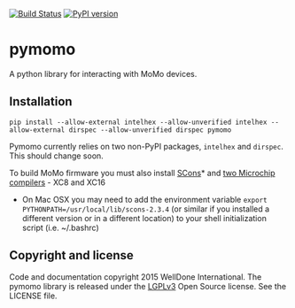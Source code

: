[![Build Status](https://travis-ci.org/WellDone/pymomo.svg?branch=dev)](https://travis-ci.org/WellDone/pymomo)
[![PyPI version](https://badge.fury.io/py/pymomo.svg)](http://badge.fury.io/py/pymomo)

# pymomo
A python library for interacting with MoMo devices.

## Installation

```
pip install --allow-external intelhex --allow-unverified intelhex --allow-external dirspec --allow-unverified dirspec pymomo
```

Pymomo currently relies on two non-PyPI packages, `intelhex` and `dirspec`.  This should change soon.

To build MoMo firmware you must also install [SCons](http://www.scons.org/)* and [two Microchip compilers](http://www.microchip.com/pagehandler/en_us/devtools/mplabxc/) - XC8 and XC16

* On Mac OSX you may need to add the environment variable `export PYTHONPATH=/usr/local/lib/scons-2.3.4` (or similar if you installed a different version or in a different location) to your shell initialization script (i.e. ~/.bashrc)

## Copyright and license
Code and documentation copyright 2015 WellDone International. The pymomo library is released under the [LGPLv3](https://www.gnu.org/licenses/lgpl.html) Open Source license.  See the LICENSE file.
